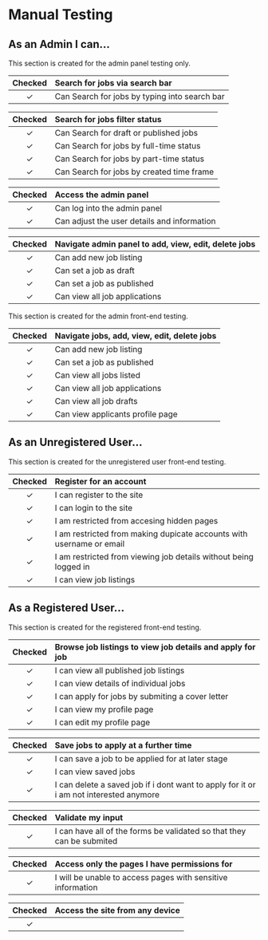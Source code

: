 # Manual Testing

## As an **Admin** I can...
This section is created for the admin panel testing only.

|Checked| Search for jobs via search bar |
|:-------:|:--------|
| &check; | Can Search for jobs by typing into search bar|

|Checked| Search for jobs filter status |
|:-------:|:--------|
| &check; | Can Search for draft or published jobs|
| &check; | Can Search for jobs by full-time status|
| &check; | Can Search for jobs by part-time status|
| &check; | Can Search for jobs by created time frame|

|Checked| Access the admin panel |
|:-------:|:--------|
| &check; | Can log into the admin panel|
| &check; | Can adjust the user details and information|

|Checked| Navigate admin panel to add, view, edit, delete jobs|
|:-------:|:--------|
| &check; | Can add new job listing |
| &check; | Can set a job as draft|
| &check; | Can set a job as published|
| &check; | Can view all job applications |

This section is created for the admin front-end testing.

|Checked| Navigate jobs, add, view, edit, delete jobs|
|:-------:|:--------|
| &check; | Can add new job listing |
| &check; | Can set a job as published|
| &check; | Can view all jobs listed |
| &check; | Can view all job applications |
| &check; | Can view all job drafts |
| &check; | Can view applicants profile page |


## As an **Unregistered User**...
This section is created for the unregistered user front-end testing.

|Checked| Register for an account |
|:-------:|:--------|
| &check; | I can register to the site|
| &check; | I can login to the site|
| &check; | I am restricted from accesing hidden pages|
| &check; | I am restricted from making dupicate accounts with username or email|
| &check; | I am restricted from viewing job details without being logged in|
| &check; | I can view job listings|

## As a **Registered User**...
This section is created for the registered front-end testing.


|Checked| Browse job listings to view job details and apply for job |
|:-------:|:--------|
| &check; | I can view all published job listings|
| &check; | I can view details of individual jobs|
| &check; | I can apply for jobs by submiting a cover letter|
| &check; | I can view my profile page|
| &check; | I can edit my profile page|

|Checked| Save jobs to apply at a further time |
|:-------:|:--------|
| &check; | I can save a job to be applied for at later stage|
| &check; | I can view saved jobs|
| &check; | I can delete a saved job if i dont want to apply for it or i am not interested anymore|

|Checked| Validate my input |
|:-------:|:--------|
| &check; | I can have all of the forms be validated so that they can be submited|

|Checked| Access only the pages I have permissions for |
|:-------:|:--------|
| &check; | I will be unable to access pages with sensitive information|

|Checked| Access the site from any device |
|:-------:|:--------|
| &check; | |





